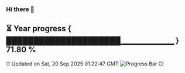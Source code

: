### Hi there 👋
⏳ Year progress { █████████████████████▁▁▁▁▁▁▁▁▁ } 71.80 %
---
⏰ Updated on Sat, 20 Sep 2025 01:22:47 GMT
![Progress Bar CI](https://github.com/liununu/liununu/workflows/Progress%20Bar%20CI/badge.svg)
